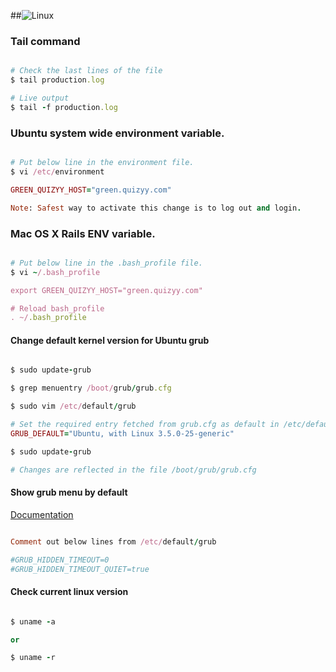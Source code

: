 ##![Linux](https://s3.amazonaws.com/gogo-knows/Linux.png)

### Tail command
```ruby

# Check the last lines of the file
$ tail production.log

# Live output
$ tail -f production.log
```

### Ubuntu system wide environment variable.
```ruby

# Put below line in the environment file.
$ vi /etc/environment

GREEN_QUIZYY_HOST="green.quizyy.com"

Note: Safest way to activate this change is to log out and login.

```
### Mac OS X Rails ENV variable.
```ruby

# Put below line in the .bash_profile file.
$ vi ~/.bash_profile

export GREEN_QUIZYY_HOST="green.quizyy.com"

# Reload bash_profile
. ~/.bash_profile

```
#### Change default kernel version for Ubuntu grub
````ruby

$ sudo update-grub

$ grep menuentry /boot/grub/grub.cfg

$ sudo vim /etc/default/grub

# Set the required entry fetched from grub.cfg as default in /etc/default/grub
GRUB_DEFAULT="Ubuntu, with Linux 3.5.0-25-generic"

$ sudo update-grub

# Changes are reflected in the file /boot/grub/grub.cfg

````

#### Show grub menu by default
[Documentation](https://help.ubuntu.com/community/Grub2#Hidden)
````ruby

Comment out below lines from /etc/default/grub

#GRUB_HIDDEN_TIMEOUT=0
#GRUB_HIDDEN_TIMEOUT_QUIET=true

````

#### Check current linux version
````ruby

$ uname -a

or

$ uname -r

````
